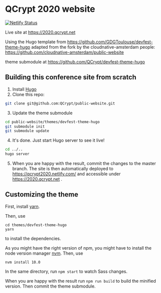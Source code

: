 # QCrypt 2020 website

[![Netlify Status](https://api.netlify.com/api/v1/badges/aee8e5e5-1bfe-4e20-9383-ba9abff022ee/deploy-status)](https://app.netlify.com/sites/qcrypt2020/deploys)

Live site at https://2020.qcrypt.net

Using the Hugo template from https://github.com/GDGToulouse/devfest-theme-hugo
adapted from the fork by the cloudnative-amsterdam people: https://github.com/cloudnative-amsterdam/public-website

theme submodule at https://github.com/QCrypt/devfest-theme-hugo

## Building this conference site from scratch

1. Install [Hugo](https://gohugo.io)
2. Clone this repo:

```bash
git clone git@github.com:QCrypt/public-website.git
```

3. Update the theme submodule

```bash
cd public-website/themes/devfest-theme-hugo
git submodule init
git submodule update
```

4. It's done. Just start Hugo server to see it live!

```bash
cd ../..
hugo server
```

5. When you are happy with the result, commit the changes to the master branch. The site is then automatically deployed to https://qcrypt2020.netlify.com/ and accessible under https://2020.qcrypt.net .

## Customizing the theme

First, install [yarn](https://yarnpkg.com/lang/en/docs/install/).

Then, use
```
cd themes/devfest-theme-hugo
yarn
```
to install the dependencies.

As you might have the right version of npm, you might have to install the node version manager [nvm](https://github.com/nvm-sh/nvm). Then, use
```
nvm install 10.0
```

In the same directory, run `npm start` to watch Sass changes.

When you are happy with the result run `npm run build` to build the minified version. Then commit the theme submodule.
